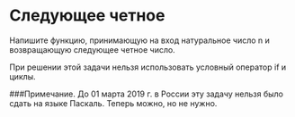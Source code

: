# Следующее четное

Напишите функцию, принимающую на вход натуральное число n и возвращающую следующее четное число.

При решении этой задачи нельзя использовать условный оператор if и циклы.

###Примечание. 
До 01 марта 2019 г. в России эту задачу нельзя было сдать на языке Паскаль. Теперь можно, но не нужно.


